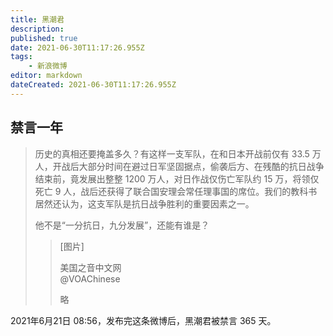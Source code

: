 ```yaml
---
title: 黑潮君
description:
published: true
date: 2021-06-30T11:17:26.955Z
tags:
    - 新浪微博
editor: markdown
dateCreated: 2021-06-30T11:17:26.955Z
---
```


## 禁言一年

> 历史的真相还要掩盖多久？有这样一支军队，在和日本开战前仅有 33.5 万人，开战后大部分时间在避过日军坚固据点，偷袭后方、在残酷的抗日战争结束前，竟发展出整整 1200 万人，对日作战仅伤亡军队约 15 万，将领仅死亡 9 人，战后还获得了联合国安理会常任理事国的席位。我们的教科书居然还认为，这支军队是抗日战争胜利的重要因素之一。
>
> 他不是“一分抗日，九分发展”，还能有谁是？
>
> > [图片]
> >
> > 美国之音中文网<br>
> > @VOAChinese
> >
> > 略

2021年6月21日 08:56，发布完这条微博后，黑潮君被禁言 365 天。
